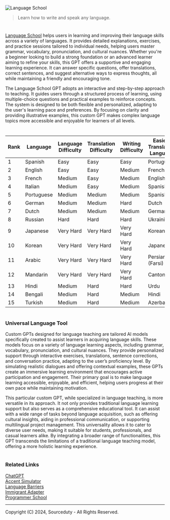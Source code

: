 ![Language School](https://github.com/user-attachments/assets/456a5bd4-1bea-4c87-9ffc-2611a92a912b)

> Learn how to write and speak any language.

#

[Language School](https://chatgpt.com/g/g-eQOhlZUpS-language-school) helps  users in learning and improving their language skills across a variety of languages. It provides detailed explanations, exercises, and practice sessions tailored to individual needs, helping users master grammar, vocabulary, pronunciation, and cultural nuances. Whether you're a beginner looking to build a strong foundation or an advanced learner aiming to refine your skills, this GPT offers a supportive and engaging learning experience. It can answer specific questions, offer translations, correct sentences, and suggest alternative ways to express thoughts, all while maintaining a friendly and encouraging tone.

The Language School GPT adopts an interactive and step-by-step approach to teaching. It guides users through a structured process of learning, using multiple-choice questions and practical examples to reinforce concepts. The system is designed to be both flexible and personalized, adapting to the user's learning pace and preferences. By focusing on clarity and providing illustrative examples, this custom GPT makes complex language topics more accessible and enjoyable for learners of all levels.

#

| Rank | Language       | Language Difficulty | Translation Difficulty | Writing Difficulty | Easiest Translation Language |
|------|----------------|---------------------|------------------------|--------------------|-----------------------------|
| 1    | Spanish        | Easy                | Easy                   | Easy               | Portuguese                  |
| 2    | English        | Easy                | Easy                   | Medium             | French                      |
| 3    | French         | Medium              | Easy                   | Medium             | English                     |
| 4    | Italian        | Medium              | Easy                   | Medium             | Spanish                     |
| 5    | Portuguese     | Medium              | Medium                 | Medium             | Spanish                     |
| 6    | German         | Medium              | Medium                 | Hard               | Dutch                       |
| 7    | Dutch          | Medium              | Medium                 | Medium             | German                      |
| 8    | Russian        | Hard                | Hard                   | Hard               | Ukrainian                   |
| 9    | Japanese       | Very Hard           | Very Hard              | Very Hard          | Korean                      |
| 10   | Korean         | Very Hard           | Very Hard              | Very Hard          | Japanese                    |
| 11   | Arabic         | Very Hard           | Very Hard              | Very Hard          | Persian (Farsi)             |
| 12   | Mandarin       | Very Hard           | Very Hard              | Very Hard          | Cantonese                   |
| 13   | Hindi          | Medium              | Hard                   | Hard               | Urdu                        |
| 14   | Bengali        | Medium              | Hard                   | Medium             | Hindi                       |
| 15   | Turkish        | Medium              | Hard                   | Medium             | Azerbaijani                 |

#
### Universal Language Tool

Custom GPTs designed for language teaching are tailored AI models specifically created to assist learners in acquiring language skills. These models focus on a variety of language learning aspects, including grammar, vocabulary, pronunciation, and cultural nuances. They provide personalized support through interactive exercises, translations, sentence corrections, and conversation practice, adapting to the user’s proficiency level. By simulating realistic dialogues and offering contextual examples, these GPTs create an immersive learning environment that encourages active participation and engagement. Their primary goal is to make language learning accessible, enjoyable, and efficient, helping users progress at their own pace while maintaining motivation.

This particular custom GPT, while specialized in language teaching, is more versatile in its approach. It not only provides traditional language learning support but also serves as a comprehensive educational tool. It can assist with a wide range of tasks beyond language acquisition, such as offering cultural insights, aiding in professional communication, or supporting multilingual project management. This universality allows it to cater to diverse user needs, making it suitable for students, professionals, and casual learners alike. By integrating a broader range of functionalities, this GPT transcends the limitations of a traditional language teaching model, offering a more holistic learning experience.

#
### Related Links

[ChatGPT](https://github.com/sourceduty/ChatGPT)
<br>
[Accent Simulator](https://github.com/sourceduty/Accent_Simulator)
<br>
[Language Barriers](https://github.com/sourceduty/Language_Barriers)
<br>
[Immigrant Adapter](https://github.com/sourceduty/Immigrant_Adapter)
<br>
[Programmer School](https://github.com/sourceduty/Programmer_School)

***
Copyright (C) 2024, Sourceduty - All Rights Reserved.
